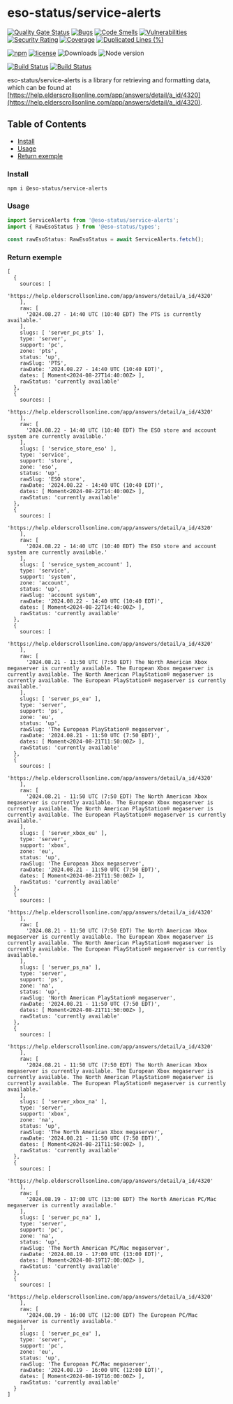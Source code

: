 # eso-status/service-alerts

[![Quality Gate Status](https://sonarcloud.io/api/project_badges/measure?project=eso-status_service-alerts&metric=alert_status)](https://sonarcloud.io/summary/new_code?id=eso-status_service-alerts)
[![Bugs](https://sonarcloud.io/api/project_badges/measure?project=eso-status_service-alerts&metric=bugs)](https://sonarcloud.io/summary/new_code?id=eso-status_service-alerts)
[![Code Smells](https://sonarcloud.io/api/project_badges/measure?project=eso-status_service-alerts&metric=code_smells)](https://sonarcloud.io/summary/new_code?id=eso-status_service-alerts)
[![Vulnerabilities](https://sonarcloud.io/api/project_badges/measure?project=eso-status_service-alerts&metric=vulnerabilities)](https://sonarcloud.io/summary/new_code?id=eso-status_service-alerts)
[![Security Rating](https://sonarcloud.io/api/project_badges/measure?project=eso-status_service-alerts&metric=security_rating)](https://sonarcloud.io/summary/new_code?id=eso-status_service-alerts)
[![Coverage](https://sonarcloud.io/api/project_badges/measure?project=eso-status_service-alerts&metric=coverage)](https://sonarcloud.io/summary/new_code?id=eso-status_service-alerts)
[![Duplicated Lines (%)](https://sonarcloud.io/api/project_badges/measure?project=eso-status_service-alerts&metric=duplicated_lines_density)](https://sonarcloud.io/summary/new_code?id=eso-status_service-alerts)

[![npm](https://img.shields.io/npm/v/@eso-status/service-alerts)](https://www.npmjs.com/package/@eso-status/service-alerts)
[![license](https://img.shields.io/npm/l/@eso-status/service-alerts)](https://github.com/eso-status/service-alerts/blob/master/LICENSE.md)
<img src="https://img.shields.io/npm/dt/@eso-status/service-alerts" alt="Downloads" />
<img src="https://img.shields.io/node/v/@eso-status/service-alerts" alt="Node version" />

[![Build Status](https://github.com/eso-status/service-alerts/workflows/CI/badge.svg)](https://github.com/eso-status/service-alerts/actions/workflows/CI.yaml)
[![Build Status](https://github.com/eso-status/service-alerts/workflows/CD/badge.svg)](https://github.com/eso-status/service-alerts/actions/workflows/CD.yaml)

eso-status/service-alerts is a library for retrieving and formatting data, which can be found at [https://help.elderscrollsonline.com/app/answers/detail/a_id/4320](https://help.elderscrollsonline.com/app/answers/detail/a_id/4320).

## Table of Contents
- [Install](#install)
- [Usage](#usage)
- [Return exemple](#return-exemple)

### Install
```shell
npm i @eso-status/service-alerts
```

### Usage
```javascript
import ServiceAlerts from '@eso-status/service-alerts';
import { RawEsoStatus } from '@eso-status/types';

const rawEsoStatus: RawEsoStatus = await ServiceAlerts.fetch();
```
### Return exemple
```text
[
  {
    sources: [
      'https://help.elderscrollsonline.com/app/answers/detail/a_id/4320'
    ],
    raw: [
      '2024.08.27 - 14:40 UTC (10:40 EDT) The PTS is currently available.'
    ],
    slugs: [ 'server_pc_pts' ],
    type: 'server',
    support: 'pc',
    zone: 'pts',
    status: 'up',
    rawSlug: 'PTS',
    rawDate: '2024.08.27 - 14:40 UTC (10:40 EDT)',
    dates: [ Moment<2024-08-27T14:40:00Z> ],
    rawStatus: 'currently available'
  },
  {
    sources: [
      'https://help.elderscrollsonline.com/app/answers/detail/a_id/4320'
    ],
    raw: [
      '2024.08.22 - 14:40 UTC (10:40 EDT) The ESO store and account system are currently available.'
    ],
    slugs: [ 'service_store_eso' ],
    type: 'service',
    support: 'store',
    zone: 'eso',
    status: 'up',
    rawSlug: 'ESO store',
    rawDate: '2024.08.22 - 14:40 UTC (10:40 EDT)',
    dates: [ Moment<2024-08-22T14:40:00Z> ],
    rawStatus: 'currently available'
  },
  {
    sources: [
      'https://help.elderscrollsonline.com/app/answers/detail/a_id/4320'
    ],
    raw: [
      '2024.08.22 - 14:40 UTC (10:40 EDT) The ESO store and account system are currently available.'
    ],
    slugs: [ 'service_system_account' ],
    type: 'service',
    support: 'system',
    zone: 'account',
    status: 'up',
    rawSlug: 'account system',
    rawDate: '2024.08.22 - 14:40 UTC (10:40 EDT)',
    dates: [ Moment<2024-08-22T14:40:00Z> ],
    rawStatus: 'currently available'
  },
  {
    sources: [
      'https://help.elderscrollsonline.com/app/answers/detail/a_id/4320'
    ],
    raw: [
      '2024.08.21 - 11:50 UTC (7:50 EDT) The North American Xbox megaserver is currently available. The European Xbox megaserver is currently available. The North American PlayStation® megaserver is currently available. The European PlayStation® megaserver is currently available.'
    ],
    slugs: [ 'server_ps_eu' ],
    type: 'server',
    support: 'ps',
    zone: 'eu',
    status: 'up',
    rawSlug: 'The European PlayStation® megaserver',
    rawDate: '2024.08.21 - 11:50 UTC (7:50 EDT)',
    dates: [ Moment<2024-08-21T11:50:00Z> ],
    rawStatus: 'currently available'
  },
  {
    sources: [
      'https://help.elderscrollsonline.com/app/answers/detail/a_id/4320'
    ],
    raw: [
      '2024.08.21 - 11:50 UTC (7:50 EDT) The North American Xbox megaserver is currently available. The European Xbox megaserver is currently available. The North American PlayStation® megaserver is currently available. The European PlayStation® megaserver is currently available.'
    ],
    slugs: [ 'server_xbox_eu' ],
    type: 'server',
    support: 'xbox',
    zone: 'eu',
    status: 'up',
    rawSlug: 'The European Xbox megaserver',
    rawDate: '2024.08.21 - 11:50 UTC (7:50 EDT)',
    dates: [ Moment<2024-08-21T11:50:00Z> ],
    rawStatus: 'currently available'
  },
  {
    sources: [
      'https://help.elderscrollsonline.com/app/answers/detail/a_id/4320'
    ],
    raw: [
      '2024.08.21 - 11:50 UTC (7:50 EDT) The North American Xbox megaserver is currently available. The European Xbox megaserver is currently available. The North American PlayStation® megaserver is currently available. The European PlayStation® megaserver is currently available.'
    ],
    slugs: [ 'server_ps_na' ],
    type: 'server',
    support: 'ps',
    zone: 'na',
    status: 'up',
    rawSlug: 'North American PlayStation® megaserver',
    rawDate: '2024.08.21 - 11:50 UTC (7:50 EDT)',
    dates: [ Moment<2024-08-21T11:50:00Z> ],
    rawStatus: 'currently available'
  },
  {
    sources: [
      'https://help.elderscrollsonline.com/app/answers/detail/a_id/4320'
    ],
    raw: [
      '2024.08.21 - 11:50 UTC (7:50 EDT) The North American Xbox megaserver is currently available. The European Xbox megaserver is currently available. The North American PlayStation® megaserver is currently available. The European PlayStation® megaserver is currently available.'
    ],
    slugs: [ 'server_xbox_na' ],
    type: 'server',
    support: 'xbox',
    zone: 'na',
    status: 'up',
    rawSlug: 'The North American Xbox megaserver',
    rawDate: '2024.08.21 - 11:50 UTC (7:50 EDT)',
    dates: [ Moment<2024-08-21T11:50:00Z> ],
    rawStatus: 'currently available'
  },
  {
    sources: [
      'https://help.elderscrollsonline.com/app/answers/detail/a_id/4320'
    ],
    raw: [
      '2024.08.19 - 17:00 UTC (13:00 EDT) The North American PC/Mac megaserver is currently available.'
    ],
    slugs: [ 'server_pc_na' ],
    type: 'server',
    support: 'pc',
    zone: 'na',
    status: 'up',
    rawSlug: 'The North American PC/Mac megaserver',
    rawDate: '2024.08.19 - 17:00 UTC (13:00 EDT)',
    dates: [ Moment<2024-08-19T17:00:00Z> ],
    rawStatus: 'currently available'
  },
  {
    sources: [
      'https://help.elderscrollsonline.com/app/answers/detail/a_id/4320'
    ],
    raw: [
      '2024.08.19 - 16:00 UTC (12:00 EDT) The European PC/Mac megaserver is currently available.'
    ],
    slugs: [ 'server_pc_eu' ],
    type: 'server',
    support: 'pc',
    zone: 'eu',
    status: 'up',
    rawSlug: 'The European PC/Mac megaserver',
    rawDate: '2024.08.19 - 16:00 UTC (12:00 EDT)',
    dates: [ Moment<2024-08-19T16:00:00Z> ],
    rawStatus: 'currently available'
  }
]
```
